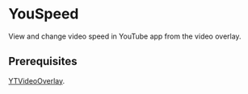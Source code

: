# YouSpeed

View and change video speed in YouTube app from the video overlay.

## Prerequisites

[YTVideoOverlay](https://github.com/PoomSmart/YTVideoOverlay).
